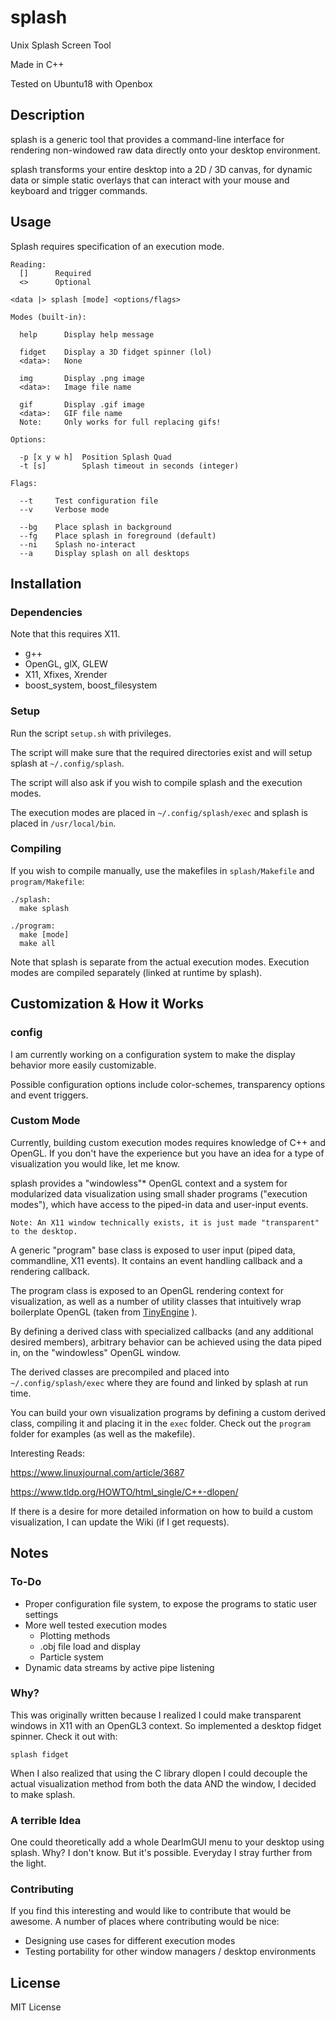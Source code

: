 # splash
Unix Splash Screen Tool

Made in C++

Tested on Ubuntu18 with Openbox

## Description
splash is a generic tool that provides a command-line interface for rendering non-windowed raw data directly onto your desktop environment.

splash transforms your entire desktop into a 2D / 3D canvas, for dynamic data or simple static overlays that can interact with your mouse and keyboard and trigger commands.

## Usage

Splash requires specification of an execution mode.

    Reading:
      []      Required
      <>      Optional

    <data |> splash [mode] <options/flags>

    Modes (built-in):

      help      Display help message

      fidget    Display a 3D fidget spinner (lol)
      <data>:   None

      img       Display .png image
      <data>:   Image file name

      gif       Display .gif image
      <data>:   GIF file name
      Note:     Only works for full replacing gifs!

    Options:

      -p [x y w h]  Position Splash Quad
      -t [s]        Splash timeout in seconds (integer)

    Flags:

      --t     Test configuration file
      --v     Verbose mode

      --bg    Place splash in background
      --fg    Place splash in foreground (default)
      --ni    Splash no-interact
      --a     Display splash on all desktops

## Installation

### Dependencies
Note that this requires X11.

  - g++
  - OpenGL, glX, GLEW
  - X11, Xfixes, Xrender
  - boost_system, boost_filesystem

### Setup

Run the script `setup.sh` with privileges.

The script will make sure that the required directories exist and will setup splash at `~/.config/splash`.

The script will also ask if you wish to compile splash and the execution modes.

The execution modes are placed in `~/.config/splash/exec` and splash is placed in `/usr/local/bin`.

### Compiling


If you wish to compile manually, use the makefiles in `splash/Makefile` and `program/Makefile`:

    ./splash:
      make splash

    ./program:
      make [mode]
      make all


Note that splash is separate from the actual execution modes. Execution modes are compiled separately (linked at runtime by splash).

## Customization & How it Works

### config

I am currently working on a configuration system to make the display behavior more easily customizable.

Possible configuration options include color-schemes, transparency options and event triggers.

### Custom Mode

Currently, building custom execution modes requires knowledge of C++ and OpenGL. If you don't have the experience but you have an idea for a type of visualization you would like, let me know.

splash provides a "windowless"* OpenGL context and a system for modularized data visualization using small shader programs ("execution modes"), which have access to the piped-in data and user-input events.

    Note: An X11 window technically exists, it is just made "transparent" to the desktop.

A generic "program" base class is exposed to user input (piped data, commandline, X11 events). It contains an event handling callback and a rendering callback.

The program class is exposed to an OpenGL rendering context for visualization, as well as a number of utility classes that intuitively wrap boilerplate OpenGL (taken from [TinyEngine](https://github.com/weigert/TinyEngine) ).

By defining a derived class with specialized callbacks (and any additional desired members), arbitrary behavior can be achieved using the data piped in, on the "windowless" OpenGL window.

The derived classes are precompiled and placed into `~/.config/splash/exec` where they are found and linked by splash at run time.

You can build your own visualization programs by defining a custom derived class, compiling it and placing it in the `exec` folder. Check out the `program` folder for examples (as well as the makefile).

Interesting Reads:

https://www.linuxjournal.com/article/3687

https://www.tldp.org/HOWTO/html_single/C++-dlopen/

If there is a desire for more detailed information on how to build a custom visualization, I can update the Wiki (if I get requests).

## Notes

### To-Do
- Proper configuration file system, to expose the programs to static user settings
- More well tested execution modes
  - Plotting methods
  - .obj file load and display
  - Particle system
- Dynamic data streams by active pipe listening

### Why?
This was originally written because I realized I could make transparent windows in X11 with an OpenGL3 context. So implemented a desktop fidget spinner. Check it out with:

    splash fidget

When I also realized that using the C library dlopen I could decouple the actual visualization method from both the data AND the window, I decided to make splash.

### A terrible Idea

One could theoretically add a whole DearImGUI menu to your desktop using splash. Why? I don't know. But it's possible. Everyday I stray further from the light.

### Contributing
If you find this interesting and would like to contribute that would be awesome. A number of places where contributing would be nice:

  - Designing use cases for different execution modes
  - Testing portability for other window managers / desktop environments

## License

MIT License
